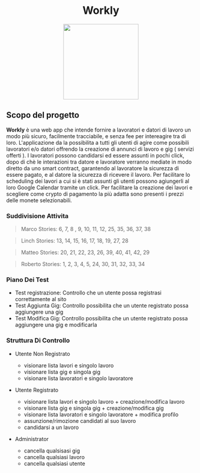 <h1 align="center">
	Workly
</h1>

<p align="center">
  <img  src="https://raw.githubusercontent.com/lollo765/communitywork/master/app/assets/images/Workly_Logo.png?token=GHSAT0AAAAAABI3BO2P35VP6XVYGAZWLU3OYVUQV3A" width="200">
</p>

## Scopo del progetto
**Workly** è una web app che intende fornire a lavoratori e datori di lavoro un modo più sicuro, facilmente tracciabile, e senza fee per intereagire tra di loro.
L'applicazione da la possibilita a tutti gli utenti di agire come possibili lavoratori e/o datori offrendo la creazione di annunci di lavoro e gig ( servizi offerti ).
I lavoratori possono candidarsi ed essere assunti in pochi click, dopo di chè le interazioni tra datore e lavoratore verranno
mediate in modo diretto da uno smart contract, garantendo al lavoratore la sicurezza di essere pagato, e al datore la sicurezza di ricevere il lavoro.
Per facilitare lo scheduling dei lavori a cui si è stati assunti gli utenti possono agiungerli al loro Google Calendar tramite un click.
Per facilitare la creazione dei lavori e scegliere come crypto di pagamento la più adatta sono presenti i prezzi delle monete selezionabili.

### Suddivisione Attivita

> Marco 
Stories: 6, 7, 8 , 9, 10, 11, 12, 25, 35, 36, 37, 38

> Linch 
Stories: 13, 14, 15, 16, 17, 18, 19, 27, 28

> Matteo 
Stories: 20, 21, 22, 23, 26, 39, 40, 41, 42, 29

> Roberto
Stories: 1, 2, 3, 4, 5, 24, 30, 31, 32, 33, 34 

### Piano Dei Test
- Test registrazione: Controllo che un utente possa registrasi correttamente al sito
- Test Aggiunta Gig: Controllo possibilita che un utente registrato possa aggiungere una gig
- Test Modifica Gig: Controllo possibilita che un utente registrato possa aggiungere una gig e modificarla

### Struttura Di Controllo
- Utente Non Registrato
    - visionare lista lavori e singolo lavoro
    - visionare lista gig e singola gig
    - visionare lista lavoratori e singolo lavoratore

- Utente Registrato
    - visionare lista lavori e singolo lavoro + creazione/modifica lavoro
    - visionare lista gig e singola gig + creazione/modifica gig
    - visionare lista lavoratori e singolo lavoratore + modifica profilo
    - assunzione/rimozione candidati al suo lavoro
    - candidarsi a un lavoro

- Administrator
    - cancella qualsisasi gig
    - cancella qualsiasi lavoro
    - cancella qualsiasi utente
